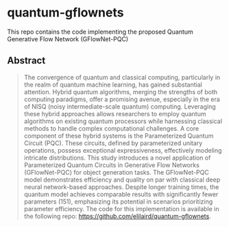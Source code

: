 # quantum-gflownets

This repo contains the code implementing the proposed Quantum Generative Flow Network (GFlowNet-PQC) 

## Abstract

> The convergence of quantum and classical computing, particularly in the realm of quantum machine learning, has gained substantial attention. Hybrid quantum algorithms, merging the strengths of both computing paradigms, offer a promising avenue, especially in the era of NISQ (noisy intermediate-scale quantum) computing. Leveraging these hybrid approaches allows researchers to employ quantum algorithms on existing quantum processors while harnessing classical methods to handle complex computational challenges. A core component of these hybrid systems is the Parameterized Quantum Circuit (PQC). These circuits, defined by parameterized unitary operations, possess exceptional expressiveness, effectively modeling intricate distributions. This study introduces a novel application of Parameterized Quantum Circuits in Generative Flow Networks (GFlowNet-PQC) for object generation tasks. The GFlowNet-PQC model demonstrates efficiency and quality on par with classical deep neural network-based approaches. Despite longer training times, the quantum model achieves comparable results with significantly fewer parameters (151), emphasizing its potential in scenarios prioritizing parameter efficiency. The code for this implementation is available in the following repo: https://github.com/elilaird/quantum-gflownets.

